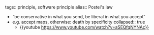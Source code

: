 tags:: principle, software principle
alias:: Postel's law

- “be conservative in what you send, be liberal in what you accept”
- e.g. accept maps, otherwise: death by specificity
  collapsed:: true
	- {{youtube https://www.youtube.com/watch?v=aSEQfqNYNAc}}